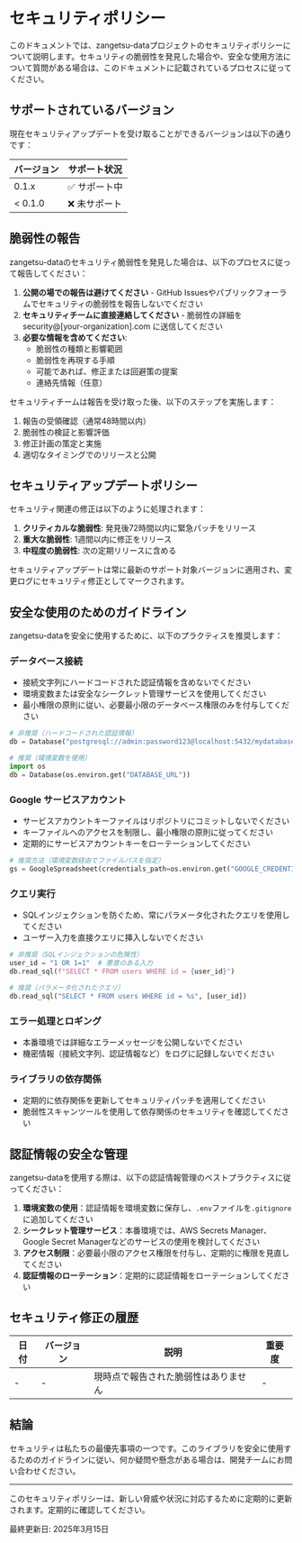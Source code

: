 # セキュリティポリシー

このドキュメントでは、zangetsu-dataプロジェクトのセキュリティポリシーについて説明します。セキュリティの脆弱性を発見した場合や、安全な使用方法について質問がある場合は、このドキュメントに記載されているプロセスに従ってください。

## サポートされているバージョン

現在セキュリティアップデートを受け取ることができるバージョンは以下の通りです：

| バージョン | サポート状況 |
| --------- | ------------ |
| 0.1.x     | ✅ サポート中 |
| < 0.1.0   | ❌ 未サポート |

## 脆弱性の報告

zangetsu-dataのセキュリティ脆弱性を発見した場合は、以下のプロセスに従って報告してください：

1. **公開の場での報告は避けてください** - GitHub Issuesやパブリックフォーラムでセキュリティの脆弱性を報告しないでください
2. **セキュリティチームに直接連絡してください** - 脆弱性の詳細を security@[your-organization].com に送信してください
3. **必要な情報を含めてください**:
   - 脆弱性の種類と影響範囲
   - 脆弱性を再現する手順
   - 可能であれば、修正または回避策の提案
   - 連絡先情報（任意）

セキュリティチームは報告を受け取った後、以下のステップを実施します：

1. 報告の受領確認（通常48時間以内）
2. 脆弱性の検証と影響評価
3. 修正計画の策定と実施
4. 適切なタイミングでのリリースと公開

## セキュリティアップデートポリシー

セキュリティ関連の修正は以下のように処理されます：

1. **クリティカルな脆弱性**: 発見後72時間以内に緊急パッチをリリース
2. **重大な脆弱性**: 1週間以内に修正をリリース
3. **中程度の脆弱性**: 次の定期リリースに含める

セキュリティアップデートは常に最新のサポート対象バージョンに適用され、変更ログにセキュリティ修正としてマークされます。

## 安全な使用のためのガイドライン

zangetsu-dataを安全に使用するために、以下のプラクティスを推奨します：

### データベース接続

- 接続文字列にハードコードされた認証情報を含めないでください
- 環境変数または安全なシークレット管理サービスを使用してください
- 最小権限の原則に従い、必要最小限のデータベース権限のみを付与してください

```python
# 非推奨（ハードコードされた認証情報）
db = Database("postgresql://admin:password123@localhost:5432/mydatabase")

# 推奨（環境変数を使用）
import os
db = Database(os.environ.get("DATABASE_URL"))
```

### Google サービスアカウント

- サービスアカウントキーファイルはリポジトリにコミットしないでください
- キーファイルへのアクセスを制限し、最小権限の原則に従ってください
- 定期的にサービスアカウントキーをローテーションしてください

```python
# 推奨方法（環境変数経由でファイルパスを指定）
gs = GoogleSpreadsheet(credentials_path=os.environ.get("GOOGLE_CREDENTIALS_PATH"))
```

### クエリ実行

- SQLインジェクションを防ぐため、常にパラメータ化されたクエリを使用してください
- ユーザー入力を直接クエリに挿入しないでください

```python
# 非推奨（SQLインジェクションの危険性）
user_id = "1 OR 1=1"  # 悪意のある入力
db.read_sql(f"SELECT * FROM users WHERE id = {user_id}")

# 推奨（パラメータ化されたクエリ）
db.read_sql("SELECT * FROM users WHERE id = %s", [user_id])
```

### エラー処理とロギング

- 本番環境では詳細なエラーメッセージを公開しないでください
- 機密情報（接続文字列、認証情報など）をログに記録しないでください

### ライブラリの依存関係

- 定期的に依存関係を更新してセキュリティパッチを適用してください
- 脆弱性スキャンツールを使用して依存関係のセキュリティを確認してください

## 認証情報の安全な管理

zangetsu-dataを使用する際は、以下の認証情報管理のベストプラクティスに従ってください：

1. **環境変数の使用**：認証情報を環境変数に保存し、`.env`ファイルを`.gitignore`に追加してください
2. **シークレット管理サービス**：本番環境では、AWS Secrets Manager、Google Secret Managerなどのサービスの使用を検討してください
3. **アクセス制限**：必要最小限のアクセス権限を付与し、定期的に権限を見直してください
4. **認証情報のローテーション**：定期的に認証情報をローテーションしてください

## セキュリティ修正の履歴

| 日付 | バージョン | 説明 | 重要度 |
| ---- | --------- | --- | ----- |
| - | - | 現時点で報告された脆弱性はありません | - |

## 結論

セキュリティは私たちの最優先事項の一つです。このライブラリを安全に使用するためのガイドラインに従い、何か疑問や懸念がある場合は、開発チームにお問い合わせください。

---

このセキュリティポリシーは、新しい脅威や状況に対応するために定期的に更新されます。定期的に確認してください。

最終更新日: 2025年3月15日
